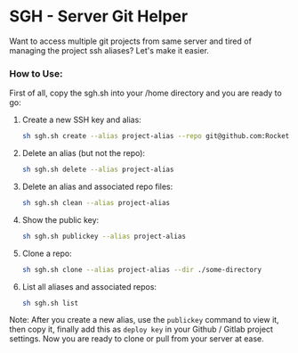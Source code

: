 # SGH - Server Git Helper
Want to access multiple git projects from same server and tired of managing the project ssh aliases? Let's make it easier.

### How to Use:
First of all, copy the sgh.sh into your /home directory and you are ready to go:

1. Create a new SSH key and alias:
   ```bash
   sh sgh.sh create --alias project-alias --repo git@github.com:RocketFry/server-git-helper.git
   ```

2. Delete an alias (but not the repo):
   ```bash
   sh sgh.sh delete --alias project-alias
   ```

3. Delete an alias and associated repo files:
   ```bash
   sh sgh.sh clean --alias project-alias
   ```

4. Show the public key:
   ```bash
   sh sgh.sh publickey --alias project-alias
   ```

5. Clone a repo:
   ```bash
   sh sgh.sh clone --alias project-alias --dir ./some-directory
   ```

6. List all aliases and associated repos:
   ```bash
   sh sgh.sh list
   ```

Note: After you create a new alias, use the `publickey` command to view it, then copy it, finally add this as `deploy key` in your Github / Gitlab project settings. Now you are ready to clone or pull from your server at ease.